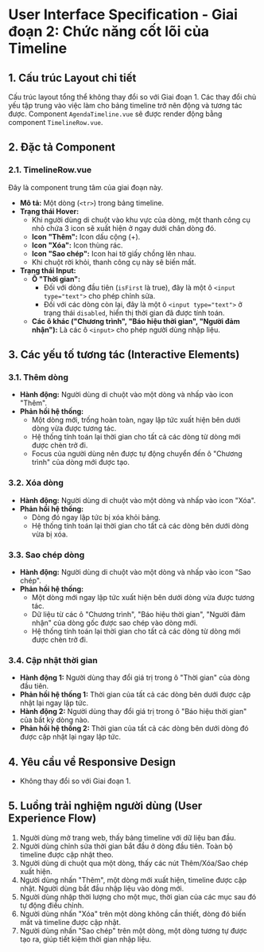 # User Interface Specification - Giai đoạn 2: Chức năng cốt lõi của Timeline

## 1. Cấu trúc Layout chi tiết

Cấu trúc layout tổng thể không thay đổi so với Giai đoạn 1. Các thay đổi chủ yếu tập trung vào việc làm cho bảng timeline trở nên động và tương tác được. Component `AgendaTimeline.vue` sẽ được render động bằng component `TimelineRow.vue`.

## 2. Đặc tả Component

### 2.1. TimelineRow.vue

Đây là component trung tâm của giai đoạn này.

-   **Mô tả:** Một dòng (`<tr>`) trong bảng timeline.
-   **Trạng thái Hover:**
    -   Khi người dùng di chuột vào khu vực của dòng, một thanh công cụ nhỏ chứa 3 icon sẽ xuất hiện ở ngay dưới chân dòng đó.
    -   **Icon "Thêm":** Icon dấu cộng (+).
    -   **Icon "Xóa":** Icon thùng rác.
    -   **Icon "Sao chép":** Icon hai tờ giấy chồng lên nhau.
    -   Khi chuột rời khỏi, thanh công cụ này sẽ biến mất.
-   **Trạng thái Input:**
    -   **Ô "Thời gian":**
        -   Đối với dòng đầu tiên (`isFirst` là true), đây là một ô `<input type="text">` cho phép chỉnh sửa.
        -   Đối với các dòng còn lại, đây là một ô `<input type="text">` ở trạng thái `disabled`, hiển thị thời gian đã được tính toán.
    -   **Các ô khác ("Chương trình", "Báo hiệu thời gian", "Người đảm nhận"):** Là các ô `<input>` cho phép người dùng nhập liệu.

## 3. Các yếu tố tương tác (Interactive Elements)

### 3.1. Thêm dòng

-   **Hành động:** Người dùng di chuột vào một dòng và nhấp vào icon "Thêm".
-   **Phản hồi hệ thống:**
    -   Một dòng mới, trống hoàn toàn, ngay lập tức xuất hiện bên dưới dòng vừa được tương tác.
    -   Hệ thống tính toán lại thời gian cho tất cả các dòng từ dòng mới được chèn trở đi.
    -   Focus của người dùng nên được tự động chuyển đến ô "Chương trình" của dòng mới được tạo.

### 3.2. Xóa dòng

-   **Hành động:** Người dùng di chuột vào một dòng và nhấp vào icon "Xóa".
-   **Phản hồi hệ thống:**
    -   Dòng đó ngay lập tức bị xóa khỏi bảng.
    -   Hệ thống tính toán lại thời gian cho tất cả các dòng bên dưới dòng vừa bị xóa.

### 3.3. Sao chép dòng

-   **Hành động:** Người dùng di chuột vào một dòng và nhấp vào icon "Sao chép".
-   **Phản hồi hệ thống:**
    -   Một dòng mới ngay lập tức xuất hiện bên dưới dòng vừa được tương tác.
    -   Dữ liệu từ các ô "Chương trình", "Báo hiệu thời gian", "Người đảm nhận" của dòng gốc được sao chép vào dòng mới.
    -   Hệ thống tính toán lại thời gian cho tất cả các dòng từ dòng mới được chèn trở đi.

### 3.4. Cập nhật thời gian

-   **Hành động 1:** Người dùng thay đổi giá trị trong ô "Thời gian" của dòng đầu tiên.
-   **Phản hồi hệ thống 1:** Thời gian của tất cả các dòng bên dưới được cập nhật lại ngay lập tức.
-   **Hành động 2:** Người dùng thay đổi giá trị trong ô "Báo hiệu thời gian" của bất kỳ dòng nào.
-   **Phản hồi hệ thống 2:** Thời gian của tất cả các dòng bên dưới dòng đó được cập nhật lại ngay lập tức.

## 4. Yêu cầu về Responsive Design

-   Không thay đổi so với Giai đoạn 1.

## 5. Luồng trải nghiệm người dùng (User Experience Flow)

1.  Người dùng mở trang web, thấy bảng timeline với dữ liệu ban đầu.
2.  Người dùng chỉnh sửa thời gian bắt đầu ở dòng đầu tiên. Toàn bộ timeline được cập nhật theo.
3.  Người dùng di chuột qua một dòng, thấy các nút Thêm/Xóa/Sao chép xuất hiện.
4.  Người dùng nhấn "Thêm", một dòng mới xuất hiện, timeline được cập nhật. Người dùng bắt đầu nhập liệu vào dòng mới.
5.  Người dùng nhập thời lượng cho một mục, thời gian của các mục sau đó tự động điều chỉnh.
6.  Người dùng nhấn "Xóa" trên một dòng không cần thiết, dòng đó biến mất và timeline được cập nhật.
7.  Người dùng nhấn "Sao chép" trên một dòng, một dòng tương tự được tạo ra, giúp tiết kiệm thời gian nhập liệu.

